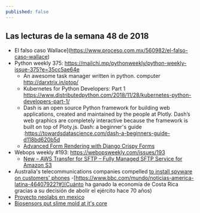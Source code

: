 ```yaml
---
published: false
---
```

## Las lecturas de la semana 48 de 2018

- El falso caso Wallace](https://www.proceso.com.mx/560982/el-falso-caso-wallace)
- Python weekly 375: https://mailchi.mp/pythonweekly/python-weekly-issue-375?e=35cc5ae64e
  - An awesome task manager written in python. computer http://darxtrix.in/ptop/
  - Kubernetes for Python Developers: Part 1 https://www.distributedpython.com/2018/11/28/kubernetes-python-developers-part-1/
  - Dash is an open source Python framework for building web applications, created and maintained by the people at Plotly. Dash’s web graphics are completely interactive because the framework is built on top of Ploty.js. Dash: a beginner's guide :https://towardsdatascience.com/dash-a-beginners-guide-d118bd620b5d
  - [Advanced Form Rendering with Django Crispy Forms](https://simpleisbetterthancomplex.com/tutorial/2018/11/28/advanced-form-rendering-with-django-crispy-forms.html)
- Webops weekly #193: https://webopsweekly.com/issues/193
  - [New – AWS Transfer for SFTP – Fully Managed SFTP Service for Amazon S3](https://aws.amazon.com/blogs/aws/new-aws-transfer-for-sftp-fully-managed-sftp-service-for-amazon-s3/)
- Australia's telecommunications companies compelled [to install spyware on customers' phones](https://www.smh.com.au/business/companies/spyware-on-phone-fears-as-dutton-pushes-new-security-laws-20180924-p505oc.html)
-[https://www.bbc.com/mundo/noticias-america-latina-46407922?#](Cuánto ha ganado la economía de Costa Rica gracias a su decisión de abolir el ejército hace 70 años)
- [Proyecto neolabs en mexico](http://www.mexicoindustry.com/es/news/jalisco/joven-emprendedor-apuesta-a-la-nanotecnologa)
- [Biosensors put slime mold at it's core](https://www.newscientist.com/article/dn11875-bio-sensor-puts-slime-mould-at-its-heart/)

